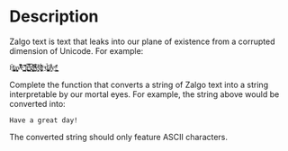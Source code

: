 # Description

Zalgo text is text that leaks into our plane of existence from a corrupted dimension of Unicode. For example:

```
H̗̪͇͓̙͎̣̄ͬa͚̯̦͉̖̥v͆ͩ̃͆̓̐ͥe̟͎͖͕͍̎ ̰͚̩̟͕̰͊̽̍ͯ̌͊ā̖̪͉͍̥͙̿ͩ̃ͅ ̬̥͎͑̿ͧg̰̳̺͔̦͉ͫ̀̐̓̐r̝̫̱̘̰͐͋ͯͭͭͭ͆e͙͕̖̗͙̰͌ͭä͓͚̝͓́̌͑ͪ͊ṱͥ ̱ͣd͎͔͎͇̫̪̘̃͐̇à͕̮̈͋ͪy̼̳̱ͮ!̳̥̰̭͇̔ͮ̽̓
```

Complete the function that converts a string of Zalgo text into a string interpretable by our mortal eyes. For example, the string above would be converted into:

```
Have a great day!
```

The converted string should only feature ASCII characters.
